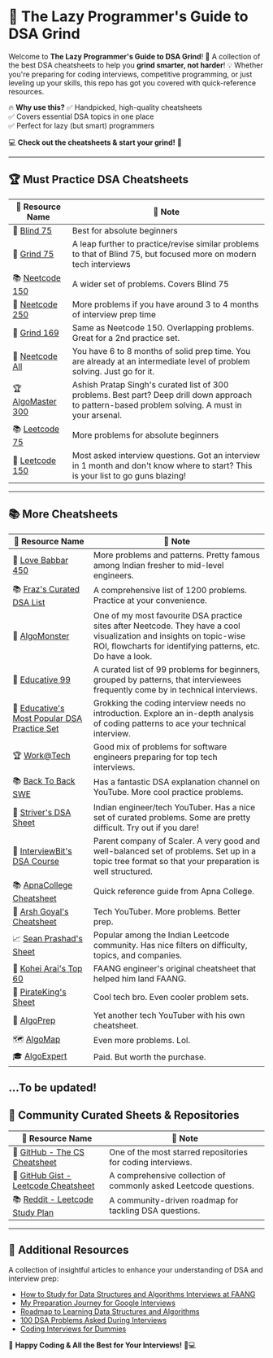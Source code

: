 # 🚀 The Lazy Programmer's Guide to DSA Grind

Welcome to **The Lazy Programmer's Guide to DSA Grind**! 🎯 A collection of the best DSA cheatsheets to help you **grind smarter, not harder**! 💡 Whether you're preparing for coding interviews, competitive programming, or just leveling up your skills, this repo has got you covered with quick-reference resources. 

🔥 **Why use this?**
✅ Handpicked, high-quality cheatsheets  
✅ Covers essential DSA topics in one place  
✅ Perfect for lazy (but smart) programmers  

💻 **Check out the cheatsheets & start your grind!** 🚀  

---

## 🏆 Must Practice DSA Cheatsheets

| 🔗 Resource Name | 📝 Note |
|-----------------|---------|
| 📌 [Blind 75](https://neetcode.io/practice?tab=blind75) | Best for absolute beginners |
| 🚀 [Grind 75](https://www.techinterviewhandbook.org/grind75/) | A leap further to practice/revise similar problems to that of Blind 75, but focused more on modern tech interviews |
| 📚 [Neetcode 150](https://neetcode.io/practice?tab=neetcode150) | A wider set of problems. Covers Blind 75 |
| 📝 [Neetcode 250](https://neetcode.io/practice?tab=neetcode250) | More problems if you have around 3 to 4 months of interview prep time |
| 🎯 [Grind 169](https://www.techinterviewhandbook.org/grind75/?weeks=26&hours=40) | Same as Neetcode 150. Overlapping problems. Great for a 2nd practice set. |
| 🤖 [Neetcode All](https://neetcode.io/practice?tab=allNC) | You have 6 to 8 months of solid prep time. You are already at an intermediate level of problem solving. Just go for it. |
| 🏆 [AlgoMaster 300](https://algomaster.io/practice/dsa-patterns) | Ashish Pratap Singh's curated list of 300 problems. Best part? Deep drill down approach to pattern-based problem solving. A must in your arsenal. |
| 📚 [Leetcode 75](https://leetcode.com/studyplan/leetcode-75/) | More problems for absolute beginners |
| 📌 [Leetcode 150](https://leetcode.com/studyplan/top-interview-150/) | Most asked interview questions. Got an interview in 1 month and don't know where to start? This is your list to go guns blazing! |

---

## 📚 More Cheatsheets

| 🔗 Resource Name | 📝 Note |
|-----------------|---------|
| 🚀 [Love Babbar 450](https://450dsa.com/) | More problems and patterns. Pretty famous among Indian fresher to mid-level engineers. |
| 📚 [Fraz's Curated DSA List](https://learnyard.com/practice/dsa/) | A comprehensive list of 1200 problems. Practice at your convenience. |
| 📝 [AlgoMonster](https://algo.monster/) | One of my most favourite DSA practice sites after Neetcode. They have a cool visualization and insights on topic-wise ROI, flowcharts for identifying patterns, etc. Do have a look. |
| 🎯 [Educative 99](https://www.educative.io/path/educative-99-in-python-accelerate-your-coding-interview-prep) | A curated list of 99 problems for beginners, grouped by patterns, that interviewees frequently come by in technical interviews. |
| 🤖 [Educative's Most Popular DSA Practice Set](https://www.educative.io/courses/grokking-coding-interview-in-python) | Grokking the coding interview needs no introduction. Explore an in-depth analysis of coding patterns to ace your technical interview. |
| 🏆 [Work@Tech](https://workat.tech/problem-solving/practice/topics) | Good mix of problems for software engineers preparing for top tech interviews. |
| 📚 [Back To Back SWE](https://backtobackswe.com/platform/content) | Has a fantastic DSA explanation channel on YouTube. More cool practice problems. |
| 📌 [Striver's DSA Sheet](https://takeuforward.org/strivers-a2z-dsa-course/strivers-a2z-dsa-course-sheet-2/) | Indian engineer/tech YouTuber. Has a nice set of curated problems. Some are pretty difficult. Try out if you dare! |
| 🚀 [InterviewBit's DSA Course](https://www.interviewbit.com/courses/programming/) | Parent company of Scaler. A very good and well-balanced set of problems. Set up in a topic tree format so that your preparation is well structured. |
| 📚 [ApnaCollege Cheatsheet](https://docs.google.com/spreadsheets/d/1hXserPuxVoWMG9Hs7y8wVdRCJTcj3xMBAEYUOXQ5Xag/edit?gid=0#gid=0) | Quick reference guide from Apna College. |
| 🎯 [Arsh Goyal's Cheatsheet](https://docs.google.com/spreadsheets/d/1MGVBJ8HkRbCnU6EQASjJKCqQE8BWng4qgL0n3vCVOxE/edit?gid=0#gid=0) | Tech YouTuber. More problems. Better prep. |
| 📈 [Sean Prashad's Sheet](https://seanprashad.com/leetcode-patterns/) | Popular among the Indian Leetcode community. Has nice filters on difficulty, topics, and companies. |
| 📅 [Kohei Arai's Top 60](https://medium.com/@koheiarai94/60-leetcode-questions-to-prepare-for-coding-interview-8abbb6af589e) | FAANG engineer's original cheatsheet that helped him land FAANG. |
| 🌊 [PirateKing's Sheet](https://www.piratekingdom.com/leetcode/cheat-sheet) | Cool tech bro. Even cooler problem sets. |
| 🚀 [AlgoPrep](https://docs.google.com/spreadsheets/d/1kyHfGGaLTzWspcqMUUS5Httmip7t8LJB0P-uPrRLGos/edit?gid=0#gid=0) | Yet another tech YouTuber with his own cheatsheet. |
| 🗺 [AlgoMap](https://algomap.io/list) | Even more problems. Lol. |
| 🎓 [AlgoExpert](https://www.algoexpert.io/questions) | Paid. But worth the purchase. |

...To be updated!
---

## 📌 Community Curated Sheets & Repositories

| 🔗 Resource Name | 📝 Note |
|-----------------|---------|
| 📌 [GitHub - The CS Cheatsheet](https://github.com/jwasham/coding-interview-university) | One of the most starred repositories for coding interviews. |
| 🚀 [GitHub Gist - Leetcode Cheatsheet](https://gist.github.com/krishnadey30/d1b4b36b8751d48533b73c0d666819e2) | A comprehensive collection of commonly asked Leetcode questions. |
| 📚 [Reddit - Leetcode Study Plan](https://www.reddit.com/r/learnprogramming/comments/fekrdt/leetcode_study_plan/) | A community-driven roadmap for tackling DSA questions. |

---

## 📖 Additional Resources

A collection of insightful articles to enhance your understanding of DSA and interview prep:

- [How to Study for Data Structures and Algorithms Interviews at FAANG](https://medium.com/swlh/how-to-study-for-data-structures-and-algorithms-interviews-at-faang-65043e00b5df)
- [My Preparation Journey for Google Interviews](https://medium.com/swlh/my-preparation-journey-for-google-interviews-f41e2dc3cdf9)
- [Roadmap to Learning Data Structures and Algorithms](https://vritika.medium.com/roadmap-to-learning-data-structures-and-algorithms-dsa-8fbc375b5701)
- [100 DSA Problems Asked During Interviews](https://medium.com/afteracademy/100-data-structures-and-algorithms-problems-asked-during-coding-interviews-269391b8ff8)
- [Coding Interviews for Dummies](https://www.freecodecamp.org/news/coding-interviews-for-dummies-5e048933b82b/)

🚀 **Happy Coding & All the Best for Your Interviews!** 💪💻
